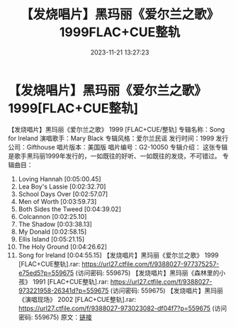 ﻿---
title: 【发烧唱片】黑玛丽《爱尔兰之歌》1999FLAC+CUE整轨
date: 2023-11-21 13:27:23
categories: 外语音乐
tags: 外语音乐
---
# 【发烧唱片】黑玛丽《爱尔兰之歌》1999[FLAC+CUE整轨]

【发烧唱片】黑玛丽《爱尔兰之歌》 1999 [FLAC+CUE/整轨]
专辑名称：Song for Ireland
演唱歌手：Mary Black
专辑风格：爱尔兰民谣
发行时间：1999
发行公司：Gifthouse
唱片版本：美国版
唱片编号：G2-10050
专辑介绍：
这张专辑是歌手黑玛丽1999年发行的，一如既往的好听、一如既往的发烧，不可错过。
专辑曲目：
01. Loving Hannah [0:05:00.45]
02. Lea Boy's Lassie [0:02:32.70]
03. School Days Over [0:02:57.07]
04. Men of Worth [0:03:59.73]
05. Both Sides the Tweed [0:04:39.02]
06. Colcannon [0:02:25.10]
07. The Shadow [0:03:38.13]
08. My Donald [0:02:58.15]
09. Ellis Island [0:05:21.15]
10. The Holy Ground [0:04:26.62]
11. Song for Ireland [0:04:55.15]
【发烧唱片】黑玛丽《爱尔兰之歌》 1999 [FLAC+CUE整轨].rar: https://url27.ctfile.com/f/9388027-977375257-e75ed5?p=559675
(访问密码: 559675)
【发烧唱片】黑玛丽《森林里的小孩》 1991 [FLAC+CUE整轨].rar: https://url27.ctfile.com/f/9388027-973221958-26341d?p=559675
(访问密码: 559675)
【发烧唱片】黑玛丽《演唱现场》 2002 [FLAC+CUE整轨].rar: https://url27.ctfile.com/f/9388027-973023082-df04f7?p=559675
(访问密码: 559675)
原文：[链接](https://blog.sina.com.cn/s/blog_1647c7e76010313su.html)